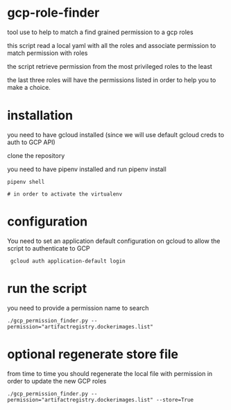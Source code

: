# gcp-role-finder

tool use to help to match a find grained permission to a gcp roles

this script read a local yaml with all the roles and associate permission to match permission with roles

the script retrieve permission from the most privileged roles to the least

the last three roles will have the permissions listed in order to help you to make a choice. 

# installation

you need to have gcloud installed (since we will use default gcloud creds to auth to GCP API)

clone the repository

you need to have pipenv installed and run pipenv install

```
pipenv shell

# in order to activate the virtualenv
```
# configuration

You need to set an application default configuration on gcloud to allow the script to authenticate to GCP

```
 gcloud auth application-default login 
```

# run the script

you need to provide a permission name to search

```
./gcp_permission_finder.py --permission="artifactregistry.dockerimages.list"
```

# optional regenerate store file

from time to time you should regenerate the local file with permission in order to update the new GCP roles
```
./gcp_permission_finder.py --permission="artifactregistry.dockerimages.list" --store=True
```

